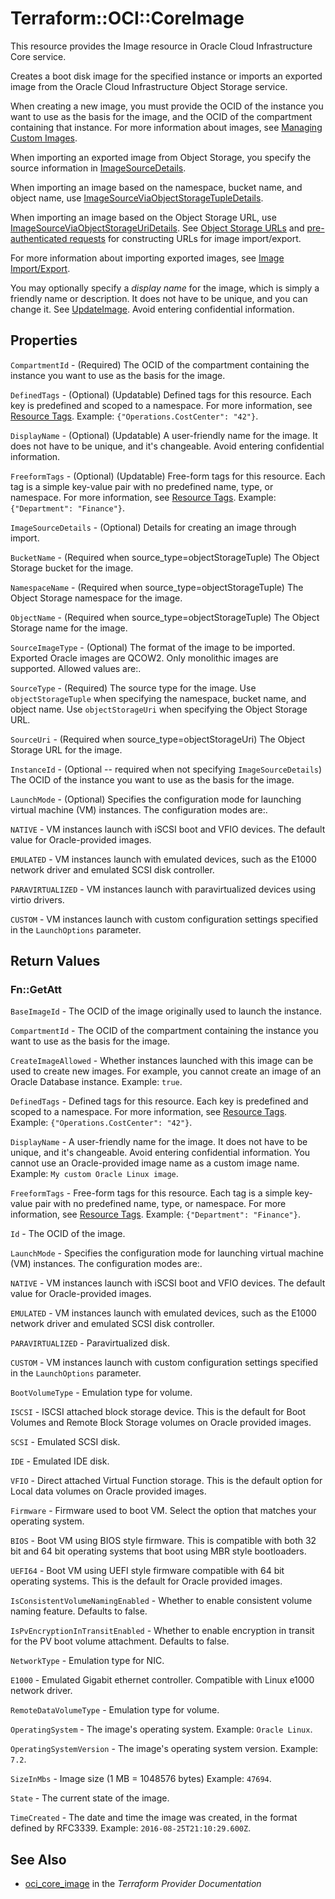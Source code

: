 # Terraform::OCI::CoreImage

This resource provides the Image resource in Oracle Cloud Infrastructure Core service.

Creates a boot disk image for the specified instance or imports an exported image from the Oracle Cloud Infrastructure Object Storage service.

When creating a new image, you must provide the OCID of the instance you want to use as the basis for the image, and
the OCID of the compartment containing that instance. For more information about images,
see [Managing Custom Images](https://docs.cloud.oracle.com/iaas/Content/Compute/Tasks/managingcustomimages.htm).

When importing an exported image from Object Storage, you specify the source information
in [ImageSourceDetails](https://docs.cloud.oracle.com/iaas/api/#/en/iaas/latest/requests/ImageSourceDetails).

When importing an image based on the namespace, bucket name, and object name,
use [ImageSourceViaObjectStorageTupleDetails](https://docs.cloud.oracle.com/iaas/api/#/en/iaas/latest/requests/ImageSourceViaObjectStorageTupleDetails).

When importing an image based on the Object Storage URL, use
[ImageSourceViaObjectStorageUriDetails](https://docs.cloud.oracle.com/iaas/api/#/en/iaas/latest/requests/ImageSourceViaObjectStorageUriDetails).
See [Object Storage URLs](https://docs.cloud.oracle.com/iaas/Content/Compute/Tasks/imageimportexport.htm#URLs) and [pre-authenticated requests](https://docs.cloud.oracle.com/iaas/Content/Object/Tasks/managingaccess.htm#pre-auth)
for constructing URLs for image import/export.

For more information about importing exported images, see
[Image Import/Export](https://docs.cloud.oracle.com/iaas/Content/Compute/Tasks/imageimportexport.htm).

You may optionally specify a *display name* for the image, which is simply a friendly name or description.
It does not have to be unique, and you can change it. See [UpdateImage](https://docs.cloud.oracle.com/iaas/api/#/en/iaas/20160918/Image/UpdateImage).
Avoid entering confidential information.

## Properties

`CompartmentId` - (Required) The OCID of the compartment containing the instance you want to use as the basis for the image.

`DefinedTags` - (Optional) (Updatable) Defined tags for this resource. Each key is predefined and scoped to a namespace. For more information, see [Resource Tags](https://docs.cloud.oracle.com/iaas/Content/General/Concepts/resourcetags.htm).  Example: `{"Operations.CostCenter": "42"}`.

`DisplayName` - (Optional) (Updatable) A user-friendly name for the image. It does not have to be unique, and it's changeable. Avoid entering confidential information.

`FreeformTags` - (Optional) (Updatable) Free-form tags for this resource. Each tag is a simple key-value pair with no predefined name, type, or namespace. For more information, see [Resource Tags](https://docs.cloud.oracle.com/iaas/Content/General/Concepts/resourcetags.htm).  Example: `{"Department": "Finance"}`.

`ImageSourceDetails` - (Optional) Details for creating an image through import.

`BucketName` - (Required when source_type=objectStorageTuple) The Object Storage bucket for the image.

`NamespaceName` - (Required when source_type=objectStorageTuple) The Object Storage namespace for the image.

`ObjectName` - (Required when source_type=objectStorageTuple) The Object Storage name for the image.

`SourceImageType` - (Optional) The format of the image to be imported.  Exported Oracle images are QCOW2.  Only monolithic images are supported. Allowed values are:.

`SourceType` - (Required) The source type for the image. Use `objectStorageTuple` when specifying the namespace, bucket name, and object name. Use `objectStorageUri` when specifying the Object Storage URL.

`SourceUri` - (Required when source_type=objectStorageUri) The Object Storage URL for the image.

`InstanceId` - (Optional -- required when not specifying `ImageSourceDetails`) The OCID of the instance you want to use as the basis for the image.

`LaunchMode` - (Optional) Specifies the configuration mode for launching virtual machine (VM) instances. The configuration modes are:.

`NATIVE` - VM instances launch with iSCSI boot and VFIO devices. The default value for Oracle-provided images.

`EMULATED` - VM instances launch with emulated devices, such as the E1000 network driver and emulated SCSI disk controller.

`PARAVIRTUALIZED` - VM instances launch with paravirtualized devices using virtio drivers.

`CUSTOM` - VM instances launch with custom configuration settings specified in the `LaunchOptions` parameter.


## Return Values

### Fn::GetAtt

`BaseImageId` - The OCID of the image originally used to launch the instance.

`CompartmentId` - The OCID of the compartment containing the instance you want to use as the basis for the image.

`CreateImageAllowed` - Whether instances launched with this image can be used to create new images. For example, you cannot create an image of an Oracle Database instance. Example: `true`.

`DefinedTags` - Defined tags for this resource. Each key is predefined and scoped to a namespace. For more information, see [Resource Tags](https://docs.cloud.oracle.com/iaas/Content/General/Concepts/resourcetags.htm).  Example: `{"Operations.CostCenter": "42"}`.

`DisplayName` - A user-friendly name for the image. It does not have to be unique, and it's changeable. Avoid entering confidential information. You cannot use an Oracle-provided image name as a custom image name.  Example: `My custom Oracle Linux image`.

`FreeformTags` - Free-form tags for this resource. Each tag is a simple key-value pair with no predefined name, type, or namespace. For more information, see [Resource Tags](https://docs.cloud.oracle.com/iaas/Content/General/Concepts/resourcetags.htm).  Example: `{"Department": "Finance"}`.

`Id` - The OCID of the image.

`LaunchMode` - Specifies the configuration mode for launching virtual machine (VM) instances. The configuration modes are:.

`NATIVE` - VM instances launch with iSCSI boot and VFIO devices. The default value for Oracle-provided images.

`EMULATED` - VM instances launch with emulated devices, such as the E1000 network driver and emulated SCSI disk controller.

`PARAVIRTUALIZED` - Paravirtualized disk.

`CUSTOM` - VM instances launch with custom configuration settings specified in the `LaunchOptions` parameter.

`BootVolumeType` - Emulation type for volume.

`ISCSI` - ISCSI attached block storage device. This is the default for Boot Volumes and Remote Block Storage volumes on Oracle provided images.

`SCSI` - Emulated SCSI disk.

`IDE` - Emulated IDE disk.

`VFIO` - Direct attached Virtual Function storage.  This is the default option for Local data volumes on Oracle provided images.

`Firmware` - Firmware used to boot VM.  Select the option that matches your operating system.

`BIOS` - Boot VM using BIOS style firmware.  This is compatible with both 32 bit and 64 bit operating systems that boot using MBR style bootloaders.

`UEFI64` - Boot VM using UEFI style firmware compatible with 64 bit operating systems.  This is the default for Oracle provided images.

`IsConsistentVolumeNamingEnabled` - Whether to enable consistent volume naming feature. Defaults to false.

`IsPvEncryptionInTransitEnabled` - Whether to enable encryption in transit for the PV boot volume attachment. Defaults to false.

`NetworkType` - Emulation type for NIC.

`E1000` - Emulated Gigabit ethernet controller.  Compatible with Linux e1000 network driver.

`RemoteDataVolumeType` - Emulation type for volume.

`OperatingSystem` - The image's operating system.  Example: `Oracle Linux`.

`OperatingSystemVersion` - The image's operating system version.  Example: `7.2`.

`SizeInMbs` - Image size (1 MB = 1048576 bytes)  Example: `47694`.

`State` - The current state of the image.

`TimeCreated` - The date and time the image was created, in the format defined by RFC3339.  Example: `2016-08-25T21:10:29.600Z`.

## See Also

* [oci_core_image](https://www.terraform.io/docs/providers/oci/r/core_image.html) in the _Terraform Provider Documentation_